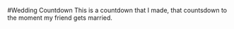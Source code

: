 #Wedding Countdown
This is a countdown that I made, that countsdown to the moment my friend gets married.